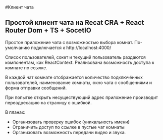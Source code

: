 #Клиент чата

## Простой клиент чата на Recat CRA + React Router Dom + TS + SocetIO

Простое приложение чата с возможностью выбора комнат. По-умолчанию подключается к http://localhost:4000/

Список пользователей, сокет и текущий пользователь раздаются компонентам, как ReactContext. Реализована возможность доступа к комнате по ссылке.

В каждой чат комнате отображается количество подключённых пользователей, наименование комнаты, окно чата с сообщениями и форма отправки сообщений.

При попытке открыть несуществующий адрес приложение производит переадресацию на страницу с ошибкой.


В планах:
* Организовать проверку ошибок (уникальность имени)
* Ограничить доступ по ссылке в пустые чат комнаты
* Организовать возможность передачи видео и звука.
